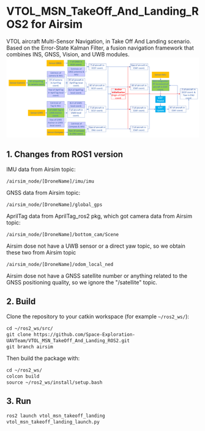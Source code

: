 # VTOL_MSN_TakeOff_And_Landing_ROS2 for Airsim 

VTOL aircraft Multi-Sensor Navigation, in Take Off And Landing scenario.
Based on the Error-State Kalman Filter, a fusion navigation framework that combines INS, GNSS, Vision, and UWB modules.  
 <img src="https://github.com/Space-Exploration-UAVTeam/VTOL_MSN_TakeOff_And_Landing/blob/master/imgs/123.png"  width="1200" />  

## 1. Changes from ROS1 version
IMU data from Airsim topic:
```
/airsim_node/[DroneName]/imu/imu
```
GNSS data from Airsim topic: 
```
/airsim_node/[DroneName]/global_gps
```
AprilTag data from AprilTag_ros2 pkg, which got camera data from Airsim topic: 
```
/airsim_node/[DroneName]/bottom_cam/Scene
```
Airsim dose not have a UWB sensor or a direct yaw topic, so we obtain these two from Airsim topic
```
/airsim_node/[DroneName]/odom_local_ned
```
Airsim dose not have a GNSS satellite number or anything related to the GNSS positioning quality, so we ignore the "/satellite" topic.  

## 2. Build 
Clone the repository to your catkin workspace (for example `~/ros2_ws/`):
```
cd ~/ros2_ws/src/
git clone https://github.com/Space-Exploration-UAVTeam/VTOL_MSN_TakeOff_And_Landing_ROS2.git
git branch airsim
```
Then build the package with:
```
cd ~/ros2_ws/
colcon build
source ~/ros2_ws/install/setup.bash
```

## 3. Run
```
ros2 launch vtol_msn_takeoff_landing vtol_msn_takeoff_landing_launch.py
```
